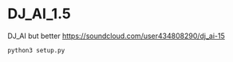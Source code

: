 # DJ_AI_1.5
DJ_AI but better
https://soundcloud.com/user434808290/dj_ai-15

```
python3 setup.py
```
